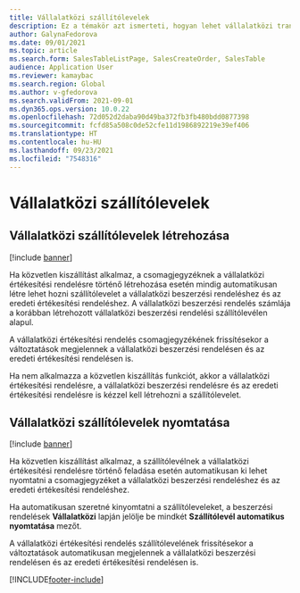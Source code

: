 ```yaml
---
title: Vállalatközi szállítólevelek
description: Ez a témakör azt ismerteti, hogyan lehet vállalatközi tranzakciókhoz szállítólevelet létrehozni és nyomtatni
author: GalynaFedorova
ms.date: 09/01/2021
ms.topic: article
ms.search.form: SalesTableListPage, SalesCreateOrder, SalesTable
audience: Application User
ms.reviewer: kamaybac
ms.search.region: Global
ms.author: v-gfedorova
ms.search.validFrom: 2021-09-01
ms.dyn365.ops.version: 10.0.22
ms.openlocfilehash: 72d052d2daba90d49ba372fb3fb480bdd0877398
ms.sourcegitcommit: fcfd85a508c0de52cfe11d1986892219e39ef406
ms.translationtype: HT
ms.contentlocale: hu-HU
ms.lasthandoff: 09/23/2021
ms.locfileid: "7548316"
---
```

# <a name="intercompany-packing-slips"></a>Vállalatközi szállítólevelek

## <a name="generate-intercompany-packing-slips"></a>Vállalatközi szállítólevelek létrehozása

[!include [banner](../../includes/banner.md)]

Ha közvetlen kiszállítást alkalmaz, a csomagjegyzéknek a vállalatközi értékesítési rendelésre történő létrehozása esetén mindig automatikusan létre lehet hozni szállítólevelet a vállalatközi beszerzési rendeléshez és az eredeti értékesítési rendeléshez. A vállalatközi beszerzési rendelés számlája a korábban létrehozott vállalatközi beszerzési rendelési szállítólevélen alapul.

A vállalatközi értékesítési rendelés csomagjegyzékének frissítésekor a változtatások megjelennek a vállalatközi beszerzési rendelésen és az eredeti értékesítési rendelésen is.

Ha nem alkalmazza a közvetlen kiszállítás funkciót, akkor a vállalatközi értékesítési rendelésre, a vállalatközi beszerzési rendelésre és az eredeti értékesítési rendelésre is kézzel kell létrehozni a szállítólevelet.

## <a name="print-intercompany-packing-slips"></a>Vállalatközi szállítólevelek nyomtatása

[!include [banner](../../includes/banner.md)]

Ha közvetlen kiszállítást alkalmaz, a szállítólevélnek a vállalatközi értékesítési rendelésre történő feladása esetén automatikusan ki lehet nyomtatni a csomagjegyzéket a vállalatközi beszerzési rendeléshez és az eredeti értékesítési rendeléshez.

Ha automatikusan szeretné kinyomtatni a szállítóleveleket, a beszerzési rendelések **Vállalatközi** lapján jelölje be mindkét **Szállítólevél automatikus nyomtatása** mezőt.

A vállalatközi értékesítési rendelés szállítólevelének frissítésekor a változtatások automatikusan megjelennek a vállalatközi beszerzési rendelésen és az eredeti értékesítési rendelésen is.

[!INCLUDE[footer-include](../../includes/footer-banner.md)]
